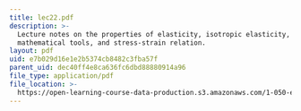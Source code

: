 ```yaml
---
title: lec22.pdf
description: >-
  Lecture notes on the properties of elasticity, isotropic elasticity, important
  mathematical tools, and stress-strain relation.
layout: pdf
uid: e7b029d16e1e2b5374cb8482c3fba57f
parent_uid: dec40ff4e8ca636fc6dbd88880914a96
file_type: application/pdf
file_location: >-
  https://open-learning-course-data-production.s3.amazonaws.com/1-050-engineering-mechanics-i-fall-2007/e7b029d16e1e2b5374cb8482c3fba57f_lec22.pdf
---
```

